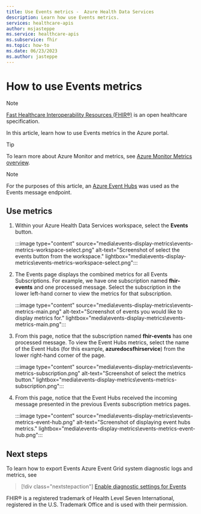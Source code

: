 ```yaml
---
title: Use Events metrics -  Azure Health Data Services
description: Learn how use Events metrics.
services: healthcare-apis
author: msjasteppe
ms.service: healthcare-apis
ms.subservice: fhir
ms.topic: how-to
ms.date: 06/23/2023
ms.author: jasteppe
---
```


# How to use Events metrics

> [!NOTE]
> [Fast Healthcare Interoperability Resources (FHIR&#174;)](https://www.hl7.org/fhir/) is an open healthcare specification.

In this article, learn how to use Events metrics in the Azure portal. 

> [!TIP]
> To learn more about Azure Monitor and metrics, see [Azure Monitor Metrics overview](../../azure-monitor/essentials/data-platform-metrics.md).

> [!NOTE]
> For the purposes of this article, an [Azure Event Hubs](../../event-hubs/event-hubs-about.md) was used as the Events message endpoint. 

## Use metrics

1. Within your Azure Health Data Services workspace, select the **Events** button. 

   :::image type="content" source="media\events-display-metrics\events-metrics-workspace-select.png" alt-text="Screenshot of select the events button from the workspace." lightbox="media\events-display-metrics\events-metrics-workspace-select.png"::: 

2. The Events page displays the combined metrics for all Events Subscriptions. For example, we have one subscription named  **fhir-events** and one processed message. Select the subscription in the lower left-hand corner to view the metrics for that subscription.

   :::image type="content" source="media\events-display-metrics\events-metrics-main.png" alt-text="Screenshot of events you would like to display metrics for." lightbox="media\events-display-metrics\events-metrics-main.png":::
    
3. From this page, notice that the subscription named **fhir-events** has one processed message. To view the Event Hubs metrics, select the name of the Event Hubs (for this example, **azuredocsfhirservice**) from the lower right-hand corner of the page.

   :::image type="content" source="media\events-display-metrics\events-metrics-subscription.png" alt-text="Screenshot of select the metrics button." lightbox="media\events-display-metrics\events-metrics-subscription.png"::: 

4. From this page, notice that the Event Hubs received the incoming message presented in the previous Events subscription metrics pages.

   :::image type="content" source="media\events-display-metrics\events-metrics-event-hub.png" alt-text="Screenshot of displaying event hubs metrics." lightbox="media\events-display-metrics\events-metrics-event-hub.png"::: 

## Next steps

To learn how to export Events Azure Event Grid system diagnostic logs and metrics, see

> [!div class="nextstepaction"]
> [Enable diagnostic settings for Events](events-enable-diagnostic-settings.md)

FHIR&#174; is a registered trademark of Health Level Seven International, registered in the U.S. Trademark Office and is used with their permission.
